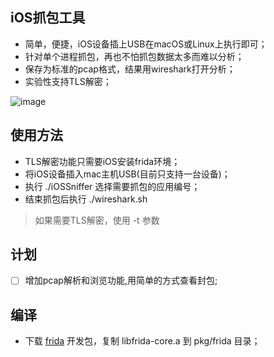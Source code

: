 ## iOS抓包工具
* 简单，便捷，iOS设备插上USB在macOS或Linux上执行即可；
* 针对单个进程抓包，再也不怕抓包数据太多而难以分析；
* 保存为标准的pcap格式，结果用wireshark打开分析；
* 实验性支持TLS解密；

![image](iOSSniffer.gif)

## 使用方法
* TLS解密功能只需要iOS安装frida环境；
* 将iOS设备插入mac主机USB(目前只支持一台设备)；
* 执行 ./iOSSniffer 选择需要抓包的应用编号；
* 结束抓包后执行 ./wireshark.sh
> 如果需要TLS解密，使用 -t 参数

## 计划
- [ ] 增加pcap解析和浏览功能,用简单的方式查看封包;

## 编译
* 下载 [frida](https://github.com/frida/frida/releases) 开发包，复制 libfrida-core.a 到 pkg/frida 目录；
